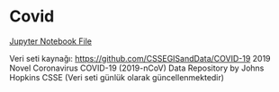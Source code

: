 # Covid

[Jupyter Notebook File](https://nbviewer.jupyter.org/github/erolkibris/Covid/blob/master/covid19.ipynb)


Veri seti kaynağı: https://github.com/CSSEGISandData/COVID-19
2019 Novel Coronavirus COVID-19 (2019-nCoV) Data Repository by Johns Hopkins CSSE (Veri seti günlük olarak güncellenmektedir)
